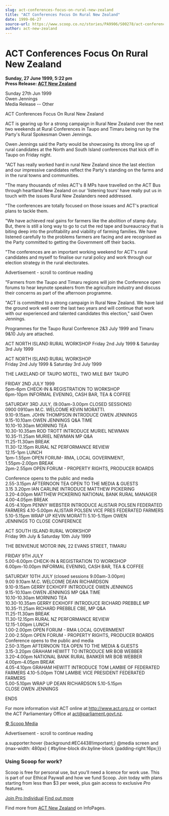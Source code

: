 ```yaml
---
slug: act-conferences-focus-on-rural-new-zealand
title: "ACT Conferences Focus On Rural New Zealand"
date: 1999-06-27
source-url: https://www.scoop.co.nz/stories/PA9906/S00278/act-conferences-focus-on-rural-new-zealand.htm
author: act-new-zealand
---
```

ACT Conferences Focus On Rural New Zealand
==========================================

**Sunday, 27 June 1999, 5:22 pm**  
**Press Release: [ACT New Zealand](https://info.scoop.co.nz/ACT_New_Zealand)**

Sunday 27th Jun 1999  
Owen Jennings  
Media Release -- Other

ACT Conferences Focus On Rural New Zealand

ACT is gearing up for a strong campaign in Rural New Zealand over the next two weekends at Rural Conferences in Taupo and Timaru being run by the Party's Rural Spokesman Owen Jennings.

Owen Jennings said the Party would be showcasing its strong line up of rural candidates at the North and South Island conferences that kick off in Taupo on Friday night.

"ACT has really worked hard in rural New Zealand since the last election and our impressive candidates reflect the Party's standing on the farms and in the rural towns and communities.

"The many thousands of miles ACT's 8 MPs have travelled on the ACT Bus through heartland New Zealand on our 'listening tours' have really put us in touch with the issues Rural New Zealanders need addressed.

"The conferences are totally focused on those issues and ACT's practical plans to tackle them.

"We have achieved real gains for farmers like the abolition of stamp duty. But, there is still a long way to go to cut the red tape and bureaucracy that is biting deep into the profitability and viability of farming families. We have listened carefully to the problems farmers are facing and are recognised as the Party committed to getting the Government off their backs.

"The conferences are an important working weekend for ACT's rural candidates and myself to finalise our rural policy and work through our election strategy in the rural electorates.

Advertisement - scroll to continue reading





"Farmers from the Taupo and Timaru regions will join the Conference open forums to hear keynote speakers from the agriculture industry and discuss their concerns as part of the afternoon programme.

"ACT is committed to a strong campaign in Rural New Zealand. We have laid the ground work well over the last two years and will continue that work with our experienced and talented candidates this election," said Owen Jennings.

Programmes for the Taupo Rural Conference 2&3 July 1999 and Timaru 9&10 July are attached.

ACT NORTH ISLAND RURAL WORKSHOP Friday 2nd July 1999 & Saturday 3rd July 1999

  
ACT NORTH ISLAND RURAL WORKSHOP  
Friday 2nd July 1999 & Saturday 3rd July 1999

THE LAKELAND OF TAUPO MOTEL, TWO MILE BAY TAUPO

FRIDAY 2ND JULY 1999  
5pm-6pm CHECK-IN & REGISTRATION TO WORKSHOP  
6pm-10pm INFORMAL EVENING, CASH BAR, TEA & COFFEE

SATURDAY 3RD JULY, (9.00am-3.00pm CLOSED SESSIONS)  
0900 0910am M.C. WELCOME KEVIN MORATTI.  
9.10-9.15am. JOHN THOMPSON INTRODUCE OWEN JENNINGS  
9.15-10.10am OWEN JENNINGS Q&A TIME  
10.10-10.30am MORNING TEA  
10.30-10.35am ROD TROTT INTRODUCE MURIEL NEWMAN  
10.35-11.25am MURIEL NEWMAN MP Q&A  
11.25-11.30am BREAK  
11.30-12.15pm RURAL NZ PERFORMANCE REVIEW  
12.15-1pm LUNCH  
1pm-1.55pm OPEN FORUM- RMA, LOCAL GOVERNMENT,  
1.55pm-2.00pm BREAK  
2pm-2.55pm OPEN FORUM - PROPERTY RIGHTS, PRODUCER BOARDS

Conference opens to the public and media  
2.55-3.15pm AFTERNOON TEA OPEN TO THE MEDIA & GUESTS  
3.15 3.20pm IAN CARLINE INTRODUCE MATTHEW PICKERING  
3.20-4.00pm MATTHEW PICKERING NATIONAL BANK RURAL MANAGER  
4.00-4.05pm BREAK  
4.05-4.10pm PENNY WEBSTER INTRODUCE ALISTAIR POLSEN FEDERATED  
FARMERS 4.10-5.00pm ALISTAIR POLSEN VICE PRES FEDERATED FARMERS  
5.10-5.15pm WRAP UP KEVIN MORATTI 5.10-5.15pm OWEN  
JENNINGS TO CLOSE CONFERENCE

  
ACT SOUTH ISLAND RURAL WORKSHOP  
Friday 9th July & Saturday 10th July 1999

THE BENVENUE MOTOR INN, 22 EVANS STREET, TIMARU

FRIDAY 9TH JULY  
5.00-6.00pm CHECK-IN & REGISTRATION TO WORKSHOP  
6.00pm-10.00pm INFORMAL EVENING, CASH BAR, TEA & COFFEE

SATURDAY 10TH JULY (closed sessions 9.00am-3.00pm)  
9.00 9.10am M.C. WELCOME DEAN RICHARDSON  
9.10-9.15am GERRY ECKHOFF INTRODUCE OWEN JENNINGS  
9.15-10.10am OWEN JENNINGS MP Q&A TIME  
10.10-10.30am MORNING TEA  
10.30-10.35am GERRY ECKHOFF INTRODUCE RICHARD PREBBLE MP  
10.35-11.25am RICHARD PREBBLE CBE, MP Q&A  
11.25-11.30am BREAK  
11.30-12.15pm RURAL NZ PERFORMANCE REVIEW  
12.15-1.00pm LUNCH  
1.00-2.00pm OPEN FORUM - RMA LOCAL GOVERNMENT  
2.00-2.50pm OPEN FORUM - PROPERTY RIGHTS, PRODUCER BOARDS  
Conference opens to the public and media  
2.50-3.15pm AFTERNOON TEA OPEN TO THE MEDIA & GUESTS  
3.15-3.20pm GRAHAM HEWITT TO INTRODUCE MR BOB WEBBER  
3.20-4.00pm NATIONAL BANK RURAL BANKER MR BOB WEBBER  
4.00pm-4.05pm BREAK  
4.05-4.10pm GRAHAM HEWITT INTRODUCE TOM LAMBIE OF FEDERATED  
FARMERS 4.10-5.00pm TOM LAMBIE VICE PRESIDENT FEDERATED FARMERS  
5.00-5.10pm WRAP UP DEAN RICHARDSON 5.10-5.15pm  
CLOSE OWEN JENNINGS

ENDS

For more information visit ACT online at http://www.act.org.nz or contact the ACT Parliamentary Office at act@parliament.govt.nz.

  

[© Scoop Media](http://www.scoop.co.nz/about/terms.html)  

Advertisement - scroll to continue reading



a.supporter:hover {background:#EC4438!important;} @media screen and (max-width: 480px) { #byline-block div.byline-block {padding-right:16px;}}

### Using Scoop for work?

Scoop is free for personal use, but you’ll need a licence for work use. This is part of our Ethical Paywall and how we fund Scoop. Join today with plans starting from less than $3 per week, plus gain access to exclusive _Pro_ features.  
  
[Join Pro Individual](https://pro.scoop.co.nz/Individual/?from=ProIn24) [Find out more](https://pro.scoop.co.nz/using-scoop-for-work/?from=ProIn24)

Find more from [ACT New Zealand](https://info.scoop.co.nz/ACT_New_Zealand) on InfoPages.
